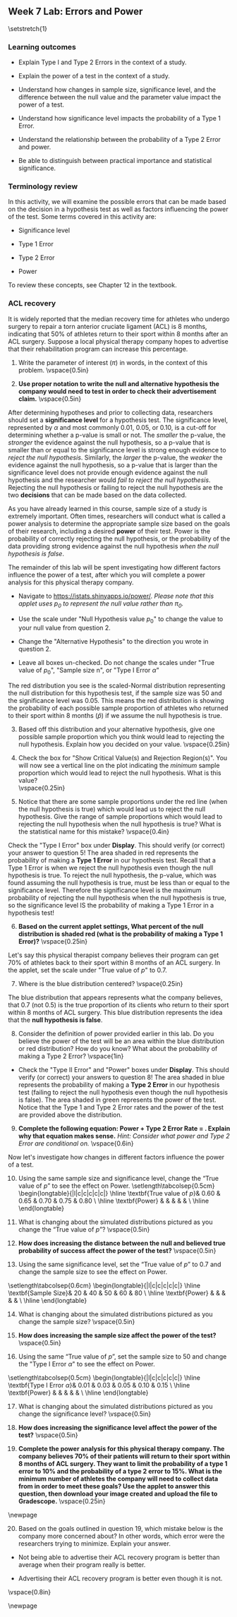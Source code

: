 ## Week 7 Lab:  Errors and Power

\setstretch{1}

### Learning outcomes

* Explain Type I and Type 2 Errors in the context of a study.

* Explain the power of a test in the context of a study.

* Understand how changes in sample size, significance level, and the difference between the null value and the parameter value impact the power of a test.

* Understand how significance level impacts the probability of a Type 1 Error.

* Understand the relationship between the probability of a Type 2 Error and power.

* Be able to distinguish between practical importance and statistical significance.

### Terminology review

In this activity, we will examine the possible errors that can be made based on the decision in a hypothesis test as well as factors influencing the power of the test. Some terms covered in this activity are:

* Significance level

* Type 1 Error

* Type 2 Error

* Power

To review these concepts, see Chapter 12 in the textbook.  

### ACL recovery

It is widely reported that the median recovery time for athletes who undergo surgery to repair a torn anterior cruciate ligament (ACL) is 8 months, indicating that 50% of athletes return to their sport within 8 months after an ACL surgery.  Suppose a local physical therapy company hopes to advertise that their rehabilitation program can increase this percentage.  

1. Write the parameter of interest ($\pi$) in words, in the context of this problem.
\vspace{0.5in}

2. **Use proper notation to write the null and alternative hypothesis the company would need to test in order to check their advertisement claim.**
\vspace{0.5in}

After determining hypotheses and prior to collecting data, researchers should set a **significance level** for a hypothesis test.  The significance level, represented by $\alpha$ and most commonly 0.01, 0.05, or 0.10, is a cut-off for determining whether a p-value is small or not.  The *smaller* the p-value, the *stronger* the evidence against the null hypothesis, so a p-value that is smaller than or equal to the significance level is strong enough evidence to *reject the null hypothesis*.  Similarly, the *larger* the p-value, the *weaker* the evidence against the null hypothesis, so a p-value that is larger than the significance level does not provide enough evidence against the null hypothesis and the researcher would *fail to reject the null hypothesis*.  Rejecting the null hypothesis or failing to reject the null hypothesis are the two **decisions** that can be made based on the data collected.

As you have already learned in this course, sample size of a study is extremely important.  Often times, researchers will conduct what is called a power analysis to determine the appropriate sample size based on the goals of their research, including a desired **power** of their test.  Power is the probability of correctly rejecting the null hypothesis, or the probability of the data providing strong evidence against the null hypothesis *when the null hypothesis is false*.

The remainder of this lab will be spent investigating how different factors influence the power of a test, after which you will complete a power analysis for this physical therapy company.

* Navigate to https://istats.shinyapps.io/power/.  *Please note that this applet uses $p_0$ to represent the null value rather than $\pi_0$.*

* Use the scale under "Null Hypothesis value $p_0$" to change the value to your null value from question 2.

* Change the "Alternative Hypothesis" to the direction you wrote in question 2.

* Leave all boxes un-checked.  Do not change the scales under "True value of $p_0$", "Sample size n", or "Type I Error $\alpha$"

The red distribution you see is the scaled-Normal distribution representing the null distribution for this hypothesis test, if the sample size was 50 and the significance level was 0.05.  This means the red distribution is showing the probability of each possible sample proportion of athletes who returned to their sport within 8 months ($\hat{p}$) if we assume the null hypothesis is true.

3.  Based off this distribution and your alternative hypothesis, give one possible sample proportion which you think would lead to rejecting the null hypothesis.  Explain how you decided on your value.
\vspace{0.25in}

4. Check the box for "Show Critical Value(s) and Rejection Region(s)".  You will now see a vertical line on the plot indicating the *minimum* sample proportion which would lead to reject the null hypothesis.  What is this value?  
\vspace{0.25in}

5. Notice that there are some sample proportions under the red line (when the null hypothesis is true) which would lead us to reject the null hypothesis.  Give the range of sample proportions which would lead to rejecting the null hypothesis when the null hypothesis is true?  What is the statistical name for this mistake?
\vspace{0.4in}

Check the "Type I Error" box under **Display**.  This should verify (or correct) your answer to question 5!  The area shaded in red represents the probability of making a **Type 1 Error** in our hypothesis test.  Recall that a Type 1 Error is when we reject the null hypothesis even though the null hypothesis is true.  To reject the null hypothesis, the p-value, which was found assuming the null hypothesis is true, must be less than or equal to the significance level.  Therefore the significance level is the maximum probability of rejecting the null hypothesis when the null hypothesis is true, so the significance level IS the probability of making a Type 1 Error in a hypothesis test!

6.  **Based on the current applet settings, What percent of the null distribution is shaded red (what is the probability of making a Type 1 Error)?**
\vspace{0.25in}

Let's say this physical therapist company believes their program can get 70% of athletes back to their sport within 8 months of an ACL surgery.  In the applet, set the scale under "True value of $p$" to 0.7.

7.  Where is the blue distribution centered?
\vspace{0.25in}

The blue distribution that appears represents what the company believes, that 0.7 (not 0.5) is the true proportion of its clients who return to their sport within 8 months of ACL surgery.  This blue distribution represents the idea that the **null hypothesis is false**.

8.  Consider the definition of power provided earlier in this lab.  Do you believe the power of the test will be an area within the blue distribution or red distribution? How do you know?  What about the probability of making a Type 2 Error?
\vspace{1in}

* Check the "Type II Error" and "Power" boxes under **Display**.  This should verify (or correct) your answers to question 8!  The area shaded in blue represents the probability of making a **Type 2 Error** in our hypothesis test (failing to reject the null hypothesis even though the null hypothesis is false).  The area shaded in green represents the power of the test.  Notice that the Type 1 and Type 2 Error rates and the power of the test are provided above the distribution.

9.  **Complete the following equation: Power + Type 2 Error Rate =  .  Explain why that equation makes sense.** *Hint: Consider what power and Type 2 Error are conditional on.*
\vspace{0.6in}

Now let's investigate how changes in different factors influence the power of a test.

10. Using the same sample size and significance level, change the “True value of $p$” to see the effect on Power.
\setlength\tabcolsep{0.5cm}
\begin{longtable}{|l|c|c|c|c|c|}
\hline
\textbf{True value of $p$}& 0.60 & 0.65 & 0.70 & 0.75 & 0.80 \\ \hline
\textbf{Power} & & & & &  \\ \hline
\end{longtable}

11. What is changing about the simulated distributions pictured as you change the “True value of $p$”?
\vspace{0.5in}


12. **How does increasing the distance between the null and believed true probability of success affect the power of the test?**
\vspace{0.5in}

13. Using the same significance level, set the “True value of $p$” to 0.7 and change the sample size to see the effect on Power.

\setlength\tabcolsep{0.6cm}
\begin{longtable}{|l|c|c|c|c|c|}
\hline
\textbf{Sample Size}& 20 & 40 & 50 & 60 & 80 \\ \hline
\textbf{Power} & & & & &  \\ \hline
\end{longtable}

14. What is changing about the simulated distributions pictured as you change the sample size?
\vspace{0.5in}


15. **How does increasing the sample size affect the power of the test?**
\vspace{0.5in}

16. Using the same “True value of $p$”, set the sample size to 50 and change the "Type I Error $\alpha$" to see the effect on Power.

\setlength\tabcolsep{0.5cm}
\begin{longtable}{|l|c|c|c|c|c|}
\hline
\textbf{Type I Error $\alpha$}& 0.01 & 0.03 & 0.05 & 0.10 & 0.15 \\ \hline
\textbf{Power} & & & & &  \\ \hline
\end{longtable}

17. What is changing about the simulated distributions pictured as you change the significance level?
\vspace{0.5in}


18. **How does increasing the significance level affect the power of the test?**
\vspace{0.5in}


19.  **Complete the power analysis for this physical therapy company.  The company believes 70% of their patients will return to their sport within 8 months of ACL surgery.  They want to limit the probability of a type 1 error to 10% and the probability of a type 2 error to 15%.  What is the minimum number of athletes the company will need to collect data from in order to meet these goals?  Use the applet to answer this question, then download your image created and upload the file to Gradescope.**
\vspace{0.25in}

\newpage

20.  Based on the goals outlined in question 19, which mistake below is the company more concerned about?  In other words, which error were the researchers trying to minimize.  Explain your answer.

* Not being able to advertise their ACL recovery program is better than average when their program really is better.

* Advertising their ACL recovery program is better even though it is not.

\vspace{0.8in}


\newpage
